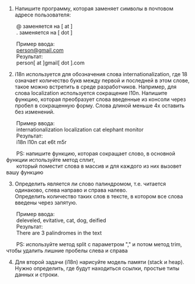 1. Напишите программу, которая заменяет символы в почтовом адресе пользователя:  

&nbsp;&nbsp;&nbsp;&nbsp;&nbsp;&nbsp;&nbsp;@ заменяется на [ at ]  
&nbsp;&nbsp;&nbsp;&nbsp;&nbsp;&nbsp;&nbsp;. заменяется на [ dot ]  

&nbsp;&nbsp;&nbsp;&nbsp;&nbsp;&nbsp;&nbsp;Пример ввода:  
&nbsp;&nbsp;&nbsp;&nbsp;&nbsp;&nbsp;&nbsp;person@gmail.com  
&nbsp;&nbsp;&nbsp;&nbsp;&nbsp;&nbsp;&nbsp;Результат:  
&nbsp;&nbsp;&nbsp;&nbsp;&nbsp;&nbsp;&nbsp;person[ at ]gmail[ dot ].com  

2. i18n используется для обозначения слова internationalization, где 18 означает количество букв между первой и последней в этом слове, такое можно встретить в среде разработчиков. Например, для слова localization используется сокращение l10n.
Напишите функцию, которая преобразует слова введенные из консоли через пробел в сокращенную форму. Слова длиной меньше 4х оставить без изменений.  

&nbsp;&nbsp;&nbsp;&nbsp;&nbsp;&nbsp;&nbsp;Пример ввода:  
&nbsp;&nbsp;&nbsp;&nbsp;&nbsp;&nbsp;&nbsp;internationalization localization cat elephant monitor  
&nbsp;&nbsp;&nbsp;&nbsp;&nbsp;&nbsp;&nbsp;Результат:  
&nbsp;&nbsp;&nbsp;&nbsp;&nbsp;&nbsp;&nbsp;i18n l10n cat e6t m5r  

&nbsp;&nbsp;&nbsp;&nbsp;&nbsp;&nbsp;&nbsp;PS: напишите функцию, которая сокращает слово, в основной функции используйте метод сплит,  
&nbsp;&nbsp;&nbsp;&nbsp;&nbsp;&nbsp;&nbsp;который поместит слова в массив и для каждого из них вызовет вашу функцию  

3. Определить является ли слово палиндромом, т.е. читается одинаково, слева направо и справа налево.  
Определить количество таких слов в тексте, в котором все слова введены через запятую.  

&nbsp;&nbsp;&nbsp;&nbsp;&nbsp;&nbsp;&nbsp;Пример ввода:  
&nbsp;&nbsp;&nbsp;&nbsp;&nbsp;&nbsp;&nbsp;deleveled, evitative, cat, dog, deified  
&nbsp;&nbsp;&nbsp;&nbsp;&nbsp;&nbsp;&nbsp;Результат:  
&nbsp;&nbsp;&nbsp;&nbsp;&nbsp;&nbsp;&nbsp;There are 3 palindromes in the text  

&nbsp;&nbsp;&nbsp;&nbsp;&nbsp;&nbsp;&nbsp;PS: используйте метод split c параметром "," и потом метод trim, чтобы удалить лишние пробелы слева и справа  

4. Для второй задачи (i18n) нарисуйте модель памяти (stack и heap). Нужно определить, где будут находиться ссылки, простые типы данных и строки.  
